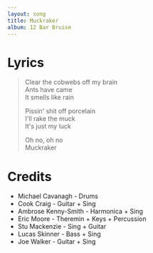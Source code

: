 ```yaml
---
layout: song
title: Muckraker
album: 12 Bar Bruise
---
```


# Lyrics

> Clear the cobwebs off my brain  
> Ants have came  
> It smells like rain  
> 
> Pissin' shit off porcelain  
> I'll rake the muck  
> It's just my luck  
> 
> Oh no, oh no  
> Muckraker  

# Credits

* Michael Cavanagh - Drums  
* Cook Craig - Guitar + Sing  
* Ambrose Kenny-Smith - Harmonica + Sing  
* Eric Moore - Theremin + Keys + Percussion  
* Stu Mackenzie - Sing + Guitar  
* Lucas Skinner - Bass + Sing  
* Joe Walker - Guitar + Sing  
